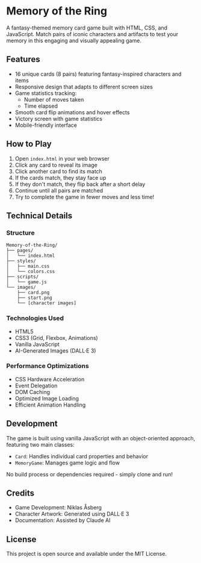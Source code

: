 # Memory of the Ring

A fantasy-themed memory card game built with HTML, CSS, and JavaScript. Match pairs of iconic characters and artifacts to test your memory in this engaging and visually appealing game.

## Features

- 16 unique cards (8 pairs) featuring fantasy-inspired characters and items
- Responsive design that adapts to different screen sizes
- Game statistics tracking:
  - Number of moves taken
  - Time elapsed
- Smooth card flip animations and hover effects
- Victory screen with game statistics
- Mobile-friendly interface

## How to Play

1. Open `index.html` in your web browser
2. Click any card to reveal its image
3. Click another card to find its match
4. If the cards match, they stay face up
5. If they don't match, they flip back after a short delay
6. Continue until all pairs are matched
7. Try to complete the game in fewer moves and less time!

## Technical Details

### Structure
```
Memory-of-the-Ring/
├── pages/
│   └── index.html
├── styles/
│   ├── main.css
│   └── colors.css
├── scripts/
│   └── game.js
└── images/
    ├── card.png
    ├── start.png
    └── [character images]
```

### Technologies Used
- HTML5
- CSS3 (Grid, Flexbox, Animations)
- Vanilla JavaScript
- AI-Generated Images (DALL·E 3)

### Performance Optimizations
- CSS Hardware Acceleration
- Event Delegation
- DOM Caching
- Optimized Image Loading
- Efficient Animation Handling

## Development

The game is built using vanilla JavaScript with an object-oriented approach, featuring two main classes:
- `Card`: Handles individual card properties and behavior
- `MemoryGame`: Manages game logic and flow

No build process or dependencies required - simply clone and run!

## Credits

- Game Development: Niklas Åsberg
- Character Artwork: Generated using DALL·E 3
- Documentation: Assisted by Claude AI

## License

This project is open source and available under the MIT License.

